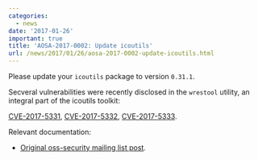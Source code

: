 ```yaml
---
categories:
  - news
date: '2017-01-26'
important: true
title: 'AOSA-2017-0002: Update icoutils'
url: /news/2017/01/26/aosa-2017-0002-update-icoutils.html
---
```



Please update your `icoutils` package to version `0.31.1`.

Secveral vulnerabilities were recently disclosed in the `wrestool` utility, an integral part of the icoutils toolkit:

[CVE-2017-5331](https://cve.mitre.org/cgi-bin/cvename.cgi?name=CVE-2017-5331), [CVE-2017-5332](https://cve.mitre.org/cgi-bin/cvename.cgi?name=CVE-2017-5332), [CVE-2017-5333](https://cve.mitre.org/cgi-bin/cvename.cgi?name=CVE-2017-5333).

Relevant documentation:

- [Original oss-security mailing list post](http://seclists.org/oss-sec/2017/q1/38).